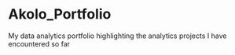 # Akolo_Portfolio
My data analytics portfolio highlighting the analytics projects I have encountered so far
